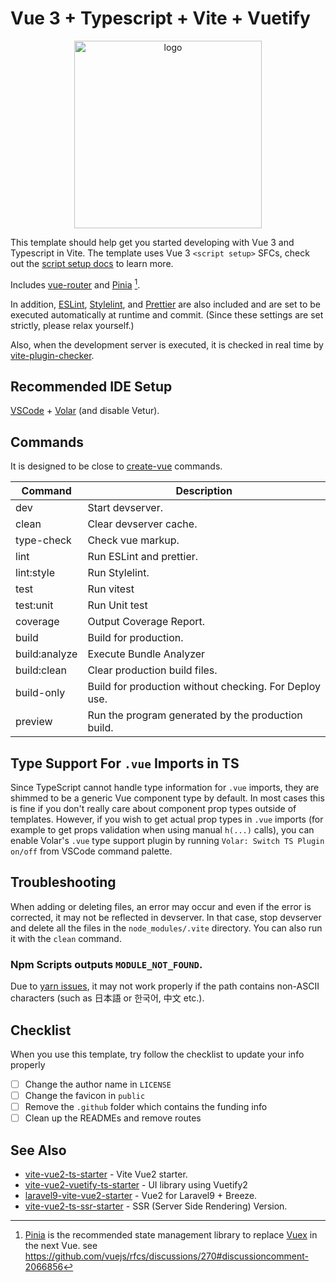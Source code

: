# Vue 3 + Typescript + Vite + Vuetify

<p align="center">
<img src="https://user-images.githubusercontent.com/480173/156953097-fe133174-2c02-4a7d-bb57-d28dd3332be2.png" alt="logo" width="300" height="300" />
</p>

This template should help get you started developing with Vue 3 and Typescript in Vite. The template uses Vue 3 `<script setup>` SFCs, check out the [script setup docs](https://v3.vuejs.org/api/sfc-script-setup.html#sfc-script-setup) to learn more.

Includes [vue-router](https://router.vuejs.org/) and [Pinia](https://pinia.vuejs.org/) [^1].

In addition, [ESLint](https://eslint.org/), [Stylelint](https://stylelint.io/), and [Prettier](https://prettier.io/) are also included and are set to be executed automatically at runtime and commit. (Since these settings are set strictly, please relax yourself.)

Also, when the development server is executed, it is checked in real time by [vite-plugin-checker](https://github.com/fi3ework/vite-plugin-checker).

## Recommended IDE Setup

[VSCode](https://code.visualstudio.com/) + [Volar](https://marketplace.visualstudio.com/items?itemName=vue.volar) (and disable Vetur).

## Commands

It is designed to be close to [create-vue](https://github.com/vuejs/create-vue-templates/tree/main/typescript-router-pinia-vitest) commands.

| Command       | Description                                            |
| ------------- | ------------------------------------------------------ |
| dev           | Start devserver.                                       |
| clean         | Clear devserver cache.                                 |
| type-check    | Check vue markup.                                      |
| lint          | Run ESLint and prettier.                               |
| lint:style    | Run Stylelint.                                         |
| test          | Run vitest                                             |
| test:unit     | Run Unit test                                          |
| coverage      | Output Coverage Report.                                |
| build         | Build for production.                                  |
| build:analyze | Execute Bundle Analyzer                                |
| build:clean   | Clear production build files.                          |
| build-only    | Build for production without checking. For Deploy use. |
| preview       | Run the program generated by the production build.     |

## Type Support For `.vue` Imports in TS

Since TypeScript cannot handle type information for `.vue` imports, they are shimmed to be a generic Vue component type by default. In most cases this is fine if you don't really care about component prop types outside of templates. However, if you wish to get actual prop types in `.vue` imports (for example to get props validation when using manual `h(...)` calls), you can enable Volar's `.vue` type support plugin by running `Volar: Switch TS Plugin on/off` from VSCode command palette.

[^1]: [Pinia](https://pinia.vuejs.org/) is the recommended state management library to replace [Vuex](https://vuex.vuejs.org/) in the next Vue. see <https://github.com/vuejs/rfcs/discussions/270#discussioncomment-2066856>

## Troubleshooting

When adding or deleting files, an error may occur and even if the error is corrected, it may not be reflected in devserver. In that case, stop devserver and delete all the files in the `node_modules/.vite` directory. You can also run it with the `clean` command.

### Npm Scripts outputs `MODULE_NOT_FOUND`.

Due to [yarn issues](https://github.com/yarnpkg/berry/issues/4448), it may not work properly if the path contains non-ASCII characters (such as 日本語 or 한국어, 中文 etc.).

## Checklist

When you use this template, try follow the checklist to update your info properly

- [ ] Change the author name in `LICENSE`
- [ ] Change the favicon in `public`
- [ ] Remove the `.github` folder which contains the funding info
- [ ] Clean up the READMEs and remove routes

## See Also

- [vite-vue2-ts-starter](https://github.com/logue/vite-vue2-ts-starter) - Vite Vue2 starter.
- [vite-vue2-vuetify-ts-starter](https://github.com/logue/vite-vue2-vuetify-ts-starter) - UI library using Vuetify2
- [laravel9-vite-vue2-starter](https://github.com/logue/laravel9-vite-vue2-starter) - Vue2 for Laravel9 + Breeze.
- [vite-vue2-ts-ssr-starter](https://github.com/logue/vite-vue2-ts-ssr-starter) - SSR (Server Side Rendering) Version.
